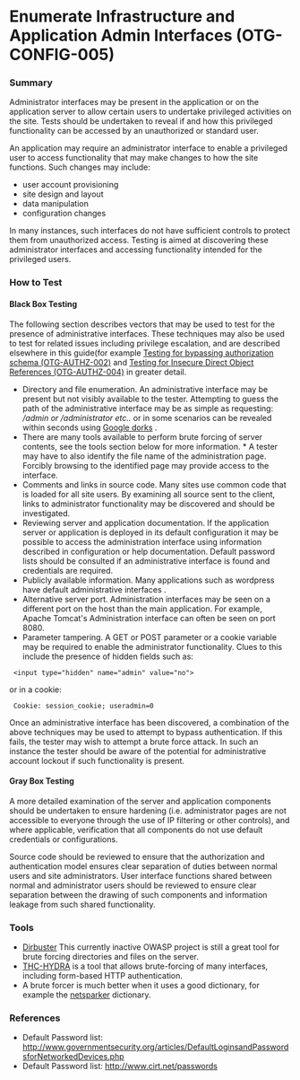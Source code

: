 # Enumerate Infrastructure and Application Admin Interfaces (OTG-CONFIG-005)


### Summary

Administrator interfaces may be present in the application or on the application server to allow certain users to undertake privileged activities on the site. Tests should be undertaken to reveal if and how this privileged functionality can be accessed by an unauthorized or standard user.


An application may require an administrator interface to enable a privileged user to access functionality that may make changes to how the site functions. Such changes may include:

* user account provisioning<br>
* site design and layout<br>
* data manipulation<br>
* configuration changes<br>


In many instances, such interfaces do not have sufficient controls to protect them from unauthorized access. Testing is aimed at discovering these administrator interfaces and accessing functionality intended for the privileged users.


### How to Test
#### Black Box Testing
The following section describes vectors that may be used to test for the presence of administrative interfaces. These techniques may also be used to test for related issues including privilege escalation, and are described elsewhere in this guide(for example [Testing for bypassing authorization schema (OTG-AUTHZ-002)](https://www.owasp.org/index.php/Testing_for_Bypassing_Authorization_Schema_%28OTG-AUTHZ-002%29) and [Testing for Insecure Direct Object References (OTG-AUTHZ-004)](https://www.owasp.org/index.php/Testing_for_Insecure_Direct_Object_References_%28OTG-AUTHZ-004%29) in greater detail.


* Directory and file enumeration. An administrative interface may be present but not visibly available to the tester. Attempting to guess the path of the administrative interface may be as simple as requesting: */admin or /administrator etc..* or in some scenarios can be revealed within seconds using [Google dorks](http://www.exploit-db.com/google-dorks) .
* There are many tools available to perform brute forcing of server contents, see the tools section below for more information.  * A tester may have to also identify the file name of the administration page. Forcibly browsing to the identified page may provide access to the interface.
* Comments and links in source code. Many sites use common code that is loaded for all site users. By examining all source sent to the client, links to administrator functionality may be discovered and should be investigated.
* Reviewing server and application documentation. If the application server or application is deployed in its default configuration it may be possible to access the administration interface using information described in configuration or help documentation. Default password lists should be consulted if an administrative interface is found and credentials are required.
* Publicly available information. Many applications such as wordpress have default administrative interfaces .
* Alternative server port. Administration interfaces may be seen on a different port on the host than the main application. For example, Apache Tomcat's Administration interface can often be seen on port 8080.
* Parameter tampering. A GET or POST parameter or a cookie variable may be required to enable the administrator functionality. Clues to this include the presence of hidden fields such as:
```
 <input type="hidden" name="admin" value="no">
```
or in a cookie:
```
 Cookie: session_cookie; useradmin=0
```

Once an administrative interface has been discovered, a combination of the above techniques may be used to attempt to bypass authentication. If this fails, the tester may wish to attempt a brute force attack. In such an instance the tester should be aware of the potential for administrative account lockout if such functionality is present.


#### Gray Box Testing
A more detailed examination of the server and application components should be undertaken to ensure hardening (i.e. administrator pages are not accessible to everyone through the use of IP filtering or other controls), and where applicable, verification that all components do not use default credentials or configurations.
<br>

Source code should be reviewed to ensure that the authorization and authentication model ensures clear separation of duties between normal users and site administrators. User interface functions shared between normal and administrator users should be reviewed to ensure clear separation between the drawing of such components and information leakage from such shared functionality.
<br>


### Tools
* [Dirbuster](https://www.owasp.org/index.php/Category:OWASP_DirBuster_Project)  This currently inactive OWASP project is still a great tool for brute forcing directories and files on the server.
* [THC-HYDRA](https://www.thc.org/thc-hydra/)  is a tool that allows brute-forcing of many interfaces, including form-based HTTP authentication.
* A brute forcer is much better when it uses a good dictionary, for example the [netsparker](https://www.netsparker.com/blog/web-security/svn-digger-better-lists-for-forced-browsing/)  dictionary.


### References
* Default Password list: http://www.governmentsecurity.org/articles/DefaultLoginsandPasswordsforNetworkedDevices.php
* Default Password list: http://www.cirt.net/passwords
